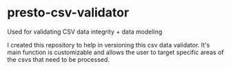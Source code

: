 # presto-csv-validator
Used for validating CSV data integrity + data modeling

I created this repository to help in versioning this csv data validator. It's main function is customizable and allows the user to target specific areas of the csvs that need to be processed.
